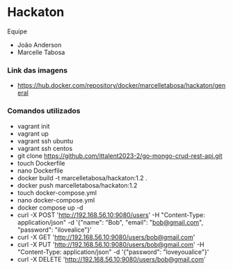 # Hackaton

Equipe

- João Anderson
- Marcelle Tabosa

### Link das imagens

- https://hub.docker.com/repository/docker/marcelletabosa/hackaton/general

### Comandos utilizados

- vagrant init
- vagrant up
- vagrant ssh ubuntu
- vagrant ssh centos
- git clone https://github.com/ittalent2023-2/go-mongo-crud-rest-api.git
- touch Dockerfile
- nano Dockerfile
- docker build -t marcelletabosa/hackaton:1.2 . 
- docker push marcelletabosa/hackaton:1.2
- touch docker-compose.yml
- nano docker-compose.yml
- docker compose up -d
- curl -X POST 'http://192.168.56.10:9080/users' -H "Content-Type: application/json" -d '{"name": "Bob", "email": "bob@gmail.com", "password": "ilovealice"}'
- curl -X GET 'http://192.168.56.10:9080/users/bob@gmail.com'
- curl -X PUT 'http://192.168.56.10:9080/users/bob@gmail.com' -H "Content-Type: application/json" -d '{"password": "loveyoualice"}'
- curl -X DELETE 'http://192.168.56.10:9080/users/bob@gmail.com'